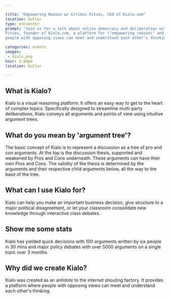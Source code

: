 ```yaml
---

title: "Empowering Reason w/ Errikos Pitsos, CEO of Kialo.com"
location: butler
type: encounter
prompt: "Join us for a talk about online democracy and deliberation with Errikos
Pitsos, founder of Kialo.com, a platform for \"empowering reason\" and \"where
people with opposing views can meet and understand each other's thinking.\""

categories: events
images:
 - kialo.png
hour: 3:00pm
location: butler

---
```



## What is Kialo?

Kialo is a visual reasoning platform. It offers an easy way to get to
the heart of complex topics. Specifically designed to streamline multi-party
deliberations, Kialo conveys all arguments and points of view using intuitive
argument trees.

## What do you mean by 'argument tree'?

The basic concept of Kialo is to represent a discussion as a tree of pro and
con arguments. At the top is the discussion thesis, supported and weakened by
Pros and Cons underneath. These arguments can have their own Pros and Cons.
The validity of the thesis is determined by the arguments and their respective
child arguments below, all the way to the base of the tree.

## What can I use Kialo for?

Kialo can help you make an important business decision, give structure to a
major political disagreement, or let your classroom consolidate new knowledge
through interactive class debates.

##  Show me some stats

Kialo has yielded quick decisions with 100 arguments written by six people in
30 mins and major policy debates with over 5000 arguments on a single topic
over 3 months.

## Why did we create Kialo?

Kialo was created as an antidote to the internet shouting factory. It
provides a platform where people with opposing views can meet and understand
each other's thinking.





